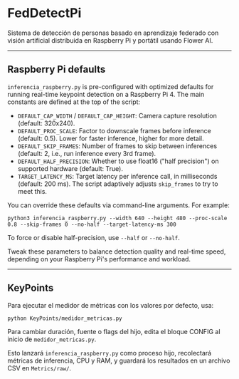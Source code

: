 # FedDetectPi
Sistema de detección de personas basado en aprendizaje federado con visión artificial distribuida en Raspberry Pi y portátil usando Flower AI.

---

## Raspberry Pi defaults

`inferencia_raspberry.py` is pre-configured with optimized defaults for running real-time keypoint detection on a Raspberry Pi 4. The main constants are defined at the top of the script:

- `DEFAULT_CAP_WIDTH` / `DEFAULT_CAP_HEIGHT`: Camera capture resolution (default: 320x240).
- `DEFAULT_PROC_SCALE`: Factor to downscale frames before inference (default: 0.5). Lower for faster inference, higher for more detail.
- `DEFAULT_SKIP_FRAMES`: Number of frames to skip between inferences (default: 2, i.e., run inference every 3rd frame).
- `DEFAULT_HALF_PRECISION`: Whether to use float16 ("half precision") on supported hardware (default: True).
- `TARGET_LATENCY_MS`: Target latency per inference call, in milliseconds (default: 200 ms). The script adaptively adjusts `skip_frames` to try to meet this.

You can override these defaults via command-line arguments. For example:
```
python3 inferencia_raspberry.py --width 640 --height 480 --proc-scale 0.8 --skip-frames 0 --no-half --target-latency-ms 300
```

To force or disable half-precision, use `--half` or `--no-half`.

Tweak these parameters to balance detection quality and real-time speed, depending on your Raspberry Pi's performance and workload.

---

## KeyPoints

Para ejecutar el medidor de métricas con los valores por defecto, usa:
```
python KeyPoints/medidor_metricas.py
```

Para cambiar duración, fuente o flags del hijo, edita el bloque CONFIG al inicio de `medidor_metricas.py`.

Esto lanzará `inferencia_raspberry.py` como proceso hijo, recolectará métricas de inferencia, CPU y RAM, y guardará los resultados en un archivo CSV en `Metrics/raw/`.

```
